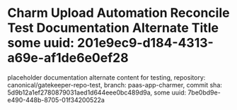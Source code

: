 # Charm Upload Automation Reconcile Test Documentation Alternate Title some uuid: 201e9ec9-d184-4313-a69e-af1de6e0ef28
 placeholder documentation alternate content for testing,  repository: canonical/gatekeeper-repo-test,  branch: paas-app-charmer,  commit sha: 5d9b12a1ef2780879031aed1d644eee0bc489d9a,  some uuid: 7be0bd9e-e490-448b-8705-01f34200522a